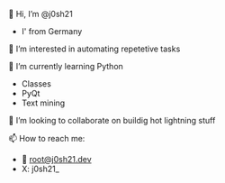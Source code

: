👋 Hi, I’m @j0sh21
- I' from Germany

👀 I’m interested in automating repetetive tasks

🌱 I’m currently learning Python
- Classes
- PyQt
- Text mining

💞️ I’m looking to collaborate on buildig hot lightning stuff

📫 How to reach me: 
- 📧 root@j0sh21.dev
- X: j0sh21_


<!---
j0sh21/j0sh21 is a ✨ special ✨ repository because its `README.md` (this file) appears on your GitHub profile.
You can click the Preview link to take a look at your changes.
--->
